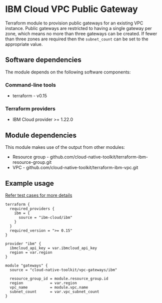 # IBM Cloud VPC Public Gateway

Terraform module to provision public gateways for an existing VPC instance. Public gateways are restricted to having a single gateway per zone, which means no more than three gateways can be created. If fewer than three zones are required then the `subnet_count` can be set to the appropriate value.

## Software dependencies

The module depends on the following software components:

### Command-line tools

- terraform - v0.15

### Terraform providers

- IBM Cloud provider >= 1.22.0

## Module dependencies

This module makes use of the output from other modules:

- Resource group - github.com/cloud-native-toolkit/terraform-ibm-resource-group.git
- VPC - github.com/cloud-native-toolkit/terraform-ibm-vpc.git

## Example usage

[Refer test cases for more details](test/stages/stage2-gateways.tf)

```hcl-terraform
terraform {
  required_providers {
    ibm = {
      source = "ibm-cloud/ibm"
    }
  }
  required_version = ">= 0.15"
}

provider "ibm" {
  ibmcloud_api_key = var.ibmcloud_api_key
  region = var.region
}

module "gateways" {
  source = "cloud-native-toolkit/vpc-gateways/ibm"

  resource_group_id = module.resource_group.id
  region            = var.region
  vpc_name          = module.vpc.name
  subnet_count      = var.vpc_subnet_count
}
```
